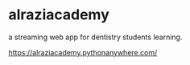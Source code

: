 # alraziacademy
a streaming web app for dentistry students learning.


https://alraziacademy.pythonanywhere.com/
